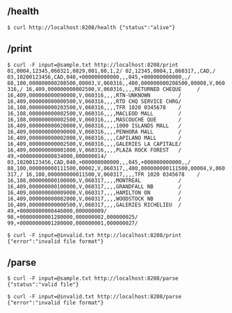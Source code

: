 

## /health

`
$ curl http://localhost:8208/health
{"status":"alive"}
`

## /print

`
$ curl -F input=@sample.txt http://localhost:8208/print
01,0004,12345,060321,0829,001,80,1,2/
02,12345,0004,1,060317,,CAD,/
03,10200123456,CAD,040,+000000000000,,,045,+000000000000,,/
88,100,000000000208500,00003,V,060316,,400,000000000208500,00008,V,060316,/
16,409,000000000002500,V,060316,,,,RETURNED CHEQUE     /
16,409,000000000090000,V,060316,,,,RTN-UNKNOWN         /
16,409,000000000000500,V,060316,,,,RTD CHQ SERVICE CHRG/
16,108,000000000203500,V,060316,,,,TFR 1020 0345678    /
16,108,000000000002500,V,060316,,,,MACLEOD MALL        /
16,108,000000000002500,V,060316,,,,MASCOUCHE QUE       /
16,409,000000000020000,V,060316,,,,1000 ISLANDS MALL   /
16,409,000000000090000,V,060316,,,,PENHORA MALL        /
16,409,000000000002000,V,060316,,,,CAPILANO MALL       /
16,409,000000000002500,V,060316,,,,GALERIES LA CAPITALE/
16,409,000000000001000,V,060316,,,,PLAZA ROCK FOREST   /
49,+00000000000834000,000000014/
03,10200123456,CAD,040,+000000000000,,,045,+000000000000,,/
88,100,000000000111500,00002,V,060317,,400,000000000111500,00004,V,060317,/
16,108,000000000011500,V,060317,,,,TFR 1020 0345678    /
16,108,000000000100000,V,060317,,,,MONTREAL            /
16,409,000000000100000,V,060317,,,,GRANDFALL NB        /
16,409,000000000009000,V,060317,,,,HAMILTON ON         /
16,409,000000000002000,V,060317,,,,WOODSTOCK NB        /
16,409,000000000000500,V,060317,,,,GALERIES RICHELIEU  /
49,+00000000000446000,000000009/
98,+00000000001280000,000000002,000000025/
99,+00000000001280000,000000001,000000027/
`

`
$ curl -F input=@invalid.txt http://localhost:8208/print
{"error":"invalid file format"}
`

## /parse

`
$ curl -F input=@sample.txt http://localhost:8208/parse
{"status":"valid file"}
`

`
$ curl -F input=@invalid.txt http://localhost:8208/parse
{"error":"invalid file format"}
`
